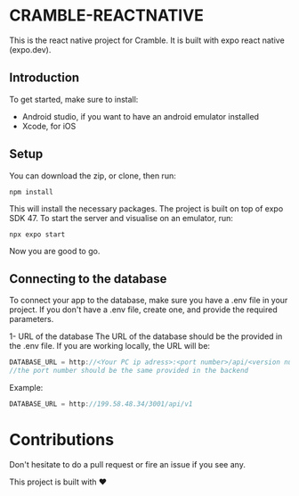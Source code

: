 # CRAMBLE-REACTNATIVE

This is the react native project for Cramble. It is built with expo react native (expo.dev).

## Introduction

To get started, make sure to install:

- Android studio, if you want to have an android emulator installed
- Xcode, for iOS

## Setup

You can download the zip, or clone, then run:

```
npm install
```

This will install the necessary packages. The project is built on top of expo SDK 47.
To start the server and visualise on an emulator, run:

```
npx expo start
```

Now you are good to go.

## Connecting to the database

To connect your app to the database, make sure you have a .env file in your project.
If you don't have a .env file, create one, and provide the required parameters.

1- URL of the database
The URL of the database should be the provided in the .env file.
If you are working locally, the URL will be:

```js
DATABASE_URL = http://<Your PC ip adress>:<port number>/api/<version number>
//the port number should be the same provided in the backend
```

Example:

```js
DATABASE_URL = http://199.58.48.34/3001/api/v1
```

# Contributions

Don't hesitate to do a pull request or fire an issue if you see any.

This project is built with ❤️
